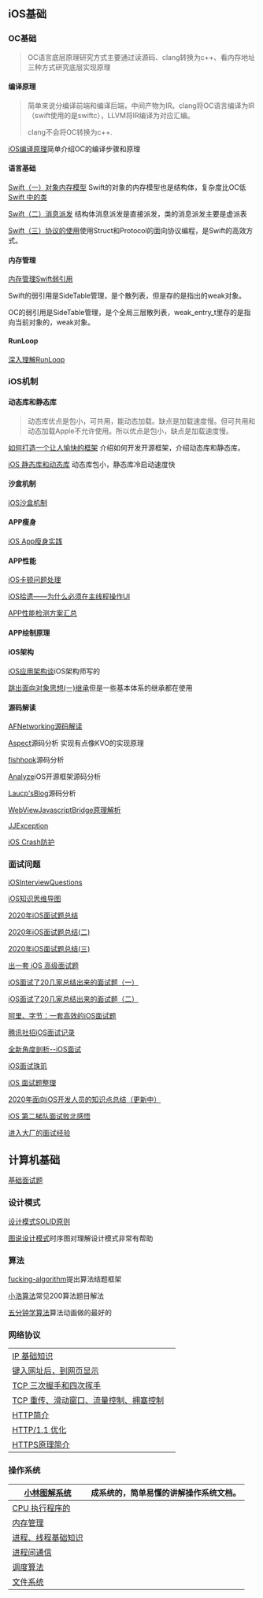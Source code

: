 

## iOS基础

### OC基础

> OC语言底层原理研究方式主要通过读源码、clang转换为c++、看内存地址三种方式研究底层实现原理

#### 编译原理

>简单来说分编译前端和编译后端，中间产物为IR。clang将OC语言编译为IR（swift使用的是swiftc），LLVM将IR编译为对应汇编。
>
>clang不会将OC转换为c++.

[iOS编译原理](https://awanglilong.github.io/2021/04/16/iOScompile/)简单介绍OC的编译步骤和原理

#### 语言基础

[Swift（一）对象内存模型](https://mp.weixin.qq.com/s/zIkB9KnAt1YPWGOOwyqY3Q)  Swift的对象的内存模型也是结构体，复杂度比OC低 [Swift 中的类](https://www.jianshu.com/p/07f7523f2d6d)

[Swift（二）消息派发](https://awanglilong.github.io/2021/04/19/swift-message/)  结构体消息派发是直接派发，类的消息派发主要是虚派表

[Swift（三）协议的使用](https://onevcat.com/2016/11/pop-cocoa-1/#%E9%9D%A2%E5%90%91%E5%AF%B9%E8%B1%A1%E7%BC%96%E7%A8%8B%E7%9A%84%E5%9B%B0%E5%A2%83)使用Struct和Protocol的面向协议编程，是Swift的高效方式。

#### 内存管理

[内存管理Swift弱引用](https://zhuanlan.zhihu.com/p/58179258) 

Swift的弱引用是SideTable管理，是个散列表，但是存的是指出的weak对象。

OC的弱引用是SideTable管理，是个全局三层散列表，weak_entry_t里存的是指向当前对象的，weak对象。

#### RunLoop

[深入理解RunLoop](https://blog.ibireme.com/2015/05/18/runloop/)

### iOS机制

#### 动态库和静态库

>动态库优点是包小，可共用，能动态加载。缺点是加载速度慢。但可共用和动态加载Apple不允许使用。所以优点是包小，缺点是加载速度慢。

[如何打造一个让人愉快的框架](https://onevcat.com/2016/01/create-framework/#cocoa-touch-framework) 介绍如何开发开源框架，介绍动态库和静态库。

[iOS 静态库和动态库](https://www.cnblogs.com/dins/p/ios-jing-tai-ku-he-dong-tai-ku.html) 动态库包小，静态库冷启动速度快

#### 沙盒机制

[iOS沙盒机制](https://zhuyunsun.github.io/2020/04/21/iOS%E6%B2%99%E7%9B%92%E6%9C%BA%E5%88%B6/)

#### APP瘦身

[iOS App瘦身实践](https://mp.weixin.qq.com/s/xzlFQJ2b-rrw5QIszSLXXQ)

#### APP性能

[iOS卡顿问题处理](https://blog.ibireme.com/2015/11/12/smooth_user_interfaces_for_ios/)

[iOS拾遗——为什么必须在主线程操作UI](https://juejin.cn/post/6844903763011076110)

[APP性能检测方案汇总](https://www.jianshu.com/p/95df83780c8f)

#### APP绘制原理



#### iOS架构

[iOS应用架构谈](https://casatwy.com/iosying-yong-jia-gou-tan-kai-pian.html)iOS架构师写的

[跳出面向对象思想(一)继承](https://casatwy.com/tiao-chu-mian-xiang-dui-xiang-si-xiang-yi-ji-cheng.html)但是一些基本体系的继承都在使用

#### 源码解读

[AFNetworking源码解读](https://awanglilong.github.io/2021/04/21/AFNetworking-code-read/)

[Aspect](https://halfrost.com/ios_aspect/#toc-17)源码分析  实现有点像KVO的实现原理

[fishhook](https://juejin.cn/post/6844904175625568270)源码分析

[Analyze](https://github.com/draveness/analyze)iOS开源框架源码分析

[Laucp'sBlog](https://chipengliu.github.io/)源码分析

[WebViewJavascriptBridge原理解析](https://www.jianshu.com/p/d45ce14278c7)

[JJException](https://github.com/jezzmemo/JJException)

[iOS Crash防护](https://juejin.cn/post/6874435201632583694)

### 面试问题

[iOSInterviewQuestions](https://github.com/ChenYilong/iOSInterviewQuestions)

[iOS知识思维导图](https://github.com/MisterBooo/ReadyForBAT)

[2020年iOS面试题总结](https://www.xuebaonline.com/2020%E5%B9%B4iOS%E9%9D%A2%E8%AF%95%E9%A2%98%E6%80%BB%E7%BB%93(%E4%B8%80)/)

[2020年iOS面试题总结(二)](https://www.xuebaonline.com/2020%E5%B9%B4iOS%E9%9D%A2%E8%AF%95%E9%A2%98%E6%80%BB%E7%BB%93(%E4%BA%8C)/)

[2020年iOS面试题总结(三)](https://www.xuebaonline.com/2020%E5%B9%B4iOS%E9%9D%A2%E8%AF%95%E9%A2%98%E6%80%BB%E7%BB%93(%E4%B8%89)/)

[出一套 iOS 高级面试题](https://juejin.cn/post/6844903645243260941#heading-2)

[iOS面试了20几家总结出来的面试题（一）](https://juejin.cn/post/6854573212165111822)

[iOS面试了20几家总结出来的面试题（二）](https://juejin.cn/post/6854573212169142285#heading-15)

[阿里、字节：一套高效的iOS面试题](https://juejin.cn/post/6844904064937902094#heading-19)

[腾讯社招iOS面试记录](https://juejin.cn/post/6844903633117528078)

[全新角度剖析--iOS面试](https://juejin.cn/post/6899689319809286158)

[iOS面试珠玑](https://juejin.cn/post/6844903615157501965)

[iOS 面试题整理](https://juejin.cn/post/6844903871219761165)

[2020年面向iOS开发人员的知识点总结（更新中）](https://juejin.cn/post/6844904201328279565)

[iOS 第二梯队面试败北感悟](https://juejin.cn/post/6844903591010910216)

[进入大厂的面试经验](https://juejin.cn/post/6844904086358212621)

## 计算机基础

[基础面试题](https://github.com/wolverinn/Waking-Up)

### 设计模式

[设计模式SOLID原则](https://segmentfault.com/a/1190000023114300)

[图说设计模式](https://design-patterns.readthedocs.io/zh_CN/latest/)时序图对理解设计模式非常有帮助

### 算法

[fucking-algorithm](https://github.com/labuladong/fucking-algorithm)提出算法结题框架

[小浩算法](https://www.geekxh.com/)常见200算法题目解法

[五分钟学算法](https://www.cxyxiaowu.com/)算法动画做的最好的

### 网络协议

|                                                              |      |
| ------------------------------------------------------------ | ---- |
| [IP 基础知识](https://www.cnblogs.com/xiaolincoding/p/12830287.html) |      |
| [键入网址后，到网页显示](https://www.cnblogs.com/xiaolincoding/p/12508499.html) |      |
| [TCP 三次握手和四次挥手](https://www.cnblogs.com/xiaolincoding/p/12638546.html) |      |
| [TCP 重传、滑动窗口、流量控制、拥塞控制](https://www.cnblogs.com/xiaolincoding/p/12732052.html) |      |
| [HTTP简介](https://www.cnblogs.com/xiaolincoding/p/12442435.html) |      |
| [HTTP/1.1 优化](https://www.cnblogs.com/xiaolincoding/p/14442218.html) |      |
| [HTTPS原理简介](https://www.cnblogs.com/xiaolincoding/p/14274353.html) |      |

### 操作系统

| [小林图解系统](https://github.com/awanglilong/blog/blob/main/%E7%B3%BB%E7%BB%9F/%E5%9B%BE%E8%A7%A3%E7%B3%BB%E7%BB%9F-%E5%B0%8F%E6%9E%97coding-v1.0.pdf) | 成系统的，简单易懂的讲解操作系统文档。 |
| ------------------------------------------------------------ | -------------------------------------- |
| [CPU 执行程序的](https://www.cnblogs.com/xiaolincoding/p/13796525.html) |                                        |
| [内存管理](https://www.cnblogs.com/xiaolincoding/p/13213699.html) |                                        |
| [进程、线程基础知识](https://www.cnblogs.com/xiaolincoding/p/13289992.html) |                                        |
| [进程间通信](https://www.cnblogs.com/xiaolincoding/p/13402297.html) |                                        |
| [调度算法](https://www.cnblogs.com/xiaolincoding/p/13631224.html) |                                        |
| [文件系统](https://www.cnblogs.com/xiaolincoding/p/13499209.html) |                                        |







